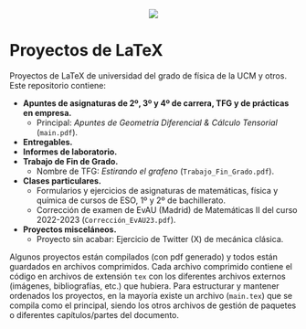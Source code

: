 
<p align="center">
  <img src="https://github.com/user-attachments/assets/a81d6392-aadf-49cf-ba38-f777442d5d9c" />
</p>

# Proyectos de LaTeX
Proyectos de LaTeX de universidad del grado de física de la UCM y otros. Este repositorio contiene:
* **Apuntes de asignaturas de 2º, 3º y 4º de carrera, TFG y de prácticas en empresa.**
  * Principal: *Apuntes de Geometría Diferencial & Cálculo Tensorial* (`main.pdf`).
* **Entregables.**
* **Informes de laboratorio.**
* **Trabajo de Fin de Grado.**
  * Nombre de TFG: *Estirando el grafeno* (`Trabajo_Fin_Grado.pdf`).
* **Clases particulares.**
  * Formularios y ejercicios de asignaturas de matemáticas, física y química de cursos de ESO, 1º y 2º de bachillerato.
  * Corrección de examen de EvAU (Madrid) de Matemáticas II del curso 2022-2023 (`Corrección_EvAU23.pdf`).
* **Proyectos misceláneos.**
  * Proyecto sin acabar: Ejercicio de Twitter (X) de mecánica clásica.

Algunos proyectos están compilados (con pdf generado) y todos están guardados en archivos comprimidos. Cada archivo comprimido contiene el código en archivos de extensión `tex` con los diferentes archivos externos (imágenes, bibliografías, etc.) que hubiera. Para estructurar y mantener ordenados los proyectos, en la mayoría existe un archivo (`main.tex`) que se compila como el principal, siendo los otros archivos de gestión de paquetes o diferentes capítulos/partes del documento. 
